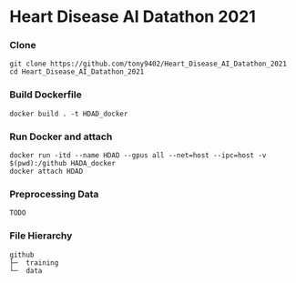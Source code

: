 # Heart Disease AI Datathon 2021

### Clone

```
git clone https://github.com/tony9402/Heart_Disease_AI_Datathon_2021
cd Heart_Disease_AI_Datathon_2021
```

### Build Dockerfile

```
docker build . -t HDAD_docker
```

### Run Docker and attach

```
docker run -itd --name HDAD --gpus all --net=host --ipc=host -v $(pwd):/github HADA_docker
docker attach HDAD
```

### Preprocessing Data

```
TODO
```

### File Hierarchy

```
github
├─  training
└─  data
```
